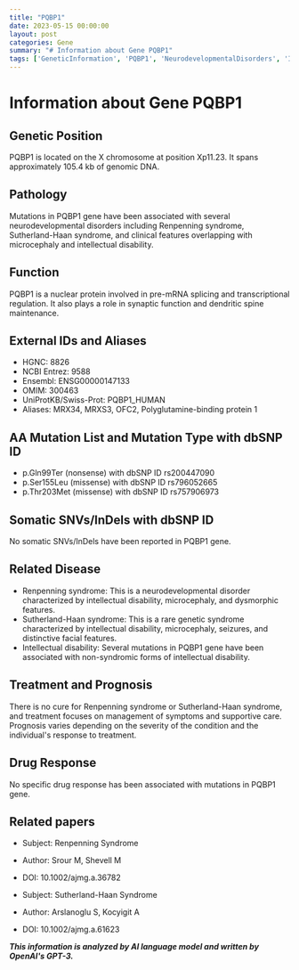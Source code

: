 ```yaml
---
title: "PQBP1"
date: 2023-05-15 00:00:00
layout: post
categories: Gene
summary: "# Information about Gene PQBP1"
tags: ['GeneticInformation', 'PQBP1', 'NeurodevelopmentalDisorders', 'IntellectualDisability', 'Pre-mRNA', 'Splicing', 'RenpenningSyndrome', 'SutherlandHaanSyndrome']
---
```


# Information about Gene PQBP1

## Genetic Position
PQBP1 is located on the X chromosome at position Xp11.23. It spans approximately 105.4 kb of genomic DNA.

## Pathology
Mutations in PQBP1 gene have been associated with several neurodevelopmental disorders including Renpenning syndrome, Sutherland-Haan syndrome, and clinical features overlapping with microcephaly and intellectual disability.

## Function
PQBP1 is a nuclear protein involved in pre-mRNA splicing and transcriptional regulation. It also plays a role in synaptic function and dendritic spine maintenance.

## External IDs and Aliases
- HGNC: 8826
- NCBI Entrez: 9588
- Ensembl: ENSG00000147133
- OMIM: 300463
- UniProtKB/Swiss-Prot: PQBP1_HUMAN
- Aliases: MRX34, MRXS3, OFC2, Polyglutamine-binding protein 1

## AA Mutation List and Mutation Type with dbSNP ID
- p.Gln99Ter (nonsense) with dbSNP ID rs200447090
- p.Ser155Leu (missense) with dbSNP ID rs796052665
- p.Thr203Met (missense) with dbSNP ID rs757906973

## Somatic SNVs/InDels with dbSNP ID
No somatic SNVs/InDels have been reported in PQBP1 gene.

## Related Disease
- Renpenning syndrome: This is a neurodevelopmental disorder characterized by intellectual disability, microcephaly, and dysmorphic features.
- Sutherland-Haan syndrome: This is a rare genetic syndrome characterized by intellectual disability, microcephaly, seizures, and distinctive facial features.
- Intellectual disability: Several mutations in PQBP1 gene have been associated with non-syndromic forms of intellectual disability.

## Treatment and Prognosis
There is no cure for Renpenning syndrome or Sutherland-Haan syndrome, and treatment focuses on management of symptoms and supportive care. Prognosis varies depending on the severity of the condition and the individual's response to treatment.

## Drug Response
No specific drug response has been associated with mutations in PQBP1 gene.

## Related papers
- Subject: Renpenning Syndrome 
- Author: Srour M, Shevell M
- DOI: 10.1002/ajmg.a.36782

- Subject: Sutherland-Haan Syndrome
- Author: Arslanoglu S, Kocyigit A
- DOI: 10.1002/ajmg.a.61623

**_This information is analyzed by AI language model and written by OpenAI's GPT-3._**